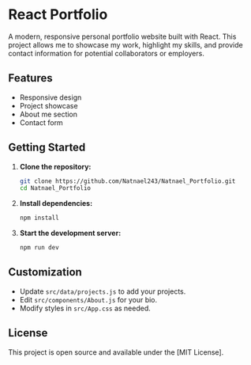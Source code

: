 # React Portfolio

A modern, responsive personal portfolio website built with React. This project allows me to showcase my work, highlight my skills, and provide contact information for potential collaborators or employers.

## Features

- Responsive design
- Project showcase
- About me section
- Contact form

## Getting Started

1. **Clone the repository:**
    ```bash
    git clone https://github.com/Natnael243/Natnael_Portfolio.git
    cd Natnael_Portfolio
    ```

2. **Install dependencies:**
    ```bash
    npm install
    ```

3. **Start the development server:**
    ```bash
    npm run dev
    ```

## Customization

- Update `src/data/projects.js` to add your projects.
- Edit `src/components/About.js` for your bio.
- Modify styles in `src/App.css` as needed.

## License

This project is open source and available under the [MIT License].
